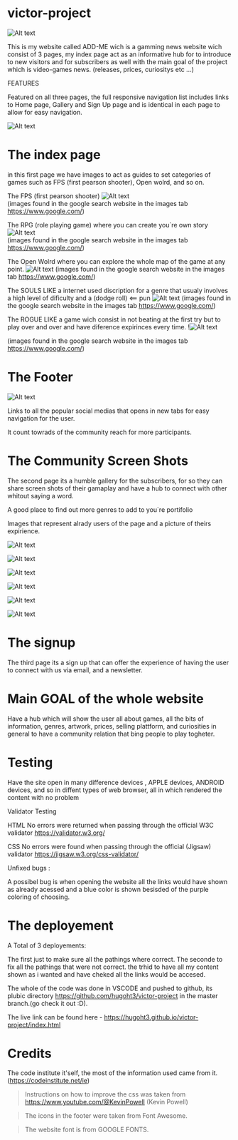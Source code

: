 # victor-project

![Alt text ](/assests/images/header.png)


This is my website called ADD-ME wich is a gamming news website wich consist of 3 pages, my index page act as an informative hub for to introduce to new visitors and for subscribers as well with the main goal of the project which is video-games news. (releases, prices, curiositys etc ...)



FEATURES 

Featured on all three pages, the full responsive navigation list includes links to  Home page, Gallery and Sign Up page and is identical in each page to allow for easy navigation.

![Alt text ](/assests/images/list.png)

# The index page

in this first page we have images to act as guides to set categories of games such as FPS (first pearson shooter), Open wolrd, and so on.


The FPS (first pearson shooter) ![Alt text ](/assests/images/counter_strike_2_logo_characters.jpg)       
(images found in the google search website in the images tab https://www.google.com/)

The RPG  (role playing game) where you can create you`re own story ![Alt text ](/assests/images/baldur-s-gate-3-physical-edition-to-be-released-in-early-2024-cover6556523e7a879.jpg)   
(images found in the google search website in the images tab https://www.google.com/)

The Open Wolrd   where you can explore the whole map of the game at any point. ![Alt text ](/assests/images/cyber-punk.avif)
(images found in the google search website in the images tab https://www.google.com/)

The SOULS LIKE a internet used discription for a genre that usualy involves a high level of dificulty and a (dodge roll) <== pun ![Alt text ](/assests/images/nioh-2.jpg)
(images found in the google search website in the images tab https://www.google.com/)

The ROGUE LIKE  a game wich consist in not beating at the first try but to play over and over and have diference expirinces every time. !![Alt text ](/assests/images/sukul.jpg)

(images found in the google search website in the images tab https://www.google.com/)



# The Footer

![Alt text ](/assests/images/footer.png)

Links to all the popular social medias that opens in new tabs for easy navigation for the user.

It count towrads of the community reach for more participants.







# The Community Screen Shots


The second page its a humble gallery for the subscribers, for so they can share screen shots of their gamaplay and have a hub to connect with other whitout saying a word.

A good place to find out more genres to add to you`re portifolio

Images  that represent alrady users of the page and a picture of theirs expirience.

![Alt text ](/assests/images/file-1.jpg)

![Alt text ](/assests/images/file-2.jpg)

![Alt text ](/assests/images/file-3.jpg)

![Alt text ](/assests/images/file-4.jpg)

![Alt text ](/assests/images/file-5.jpg)

![Alt text ](/assests/images/file-6.jpg)


# The signup



The third page its a sign up that can offer the experience of having the user to connect with us via email, and a newsletter.




# Main GOAL of the whole website

Have a hub which will show the user all about games, all the bits of information, genres, artwork, prices, selling plattform, and curiosities in general to have a community relation that bing people to play togheter.



# Testing

Have the site open in many difference devices , APPLE devices, ANDROID devices, and so in diffent types of web browser, all in which rendered the content with no problem


Validator Testing

HTML
No errors were returned when passing through the official W3C validator https://validator.w3.org/

CSS
No errors were found when passing through the official (Jigsaw) validator https://jigsaw.w3.org/css-validator/





Unfixed bugs :

A possibel bug is when opening the website all the links would have shown as already acessed and a blue color is shown besisded of the purple coloring of choosing.



# The deployement 

A Total of 3 deployements:

The first just to make sure all the pathings where correct.
The seconde to fix all the pathings that were not correct.
the trhid to have all my content shown as i wanted and have cheked all the links would be accesed.

The whole of the code was done in VSCODE and pushed to github, its plubic directory https://github.com/hugoht3/victor-project in the master branch.(go check it out :D).

The live link can be found here - https://hugoht3.github.io/victor-project/index.html



# Credits 

The code institute it'self, the most of the information used came from it.(https://codeinstitute.net/ie)


> Instructions on how to improve the css  was taken from https://www.youtube.com/@KevinPowell (Kevin Powell)

> The icons in the footer were taken from Font Awesome.

> The website font is from GOOGLE FONTS.

